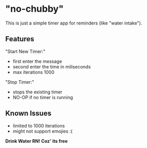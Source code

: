 # \"no-chubby\"

This is just a simple timer app for reminders (like "water intake").

## Features

"Start New Timer:"

- first enter the message
- second enter the time in miliseconds
- max iterations 1000

"Stop Timer:"

- stops the existing timer
- NO-OP if no timer is running

## Known Issues

- limited to 1000 iterations
- might not support emojies :(

**Drink Water RN! Coz' its free**
